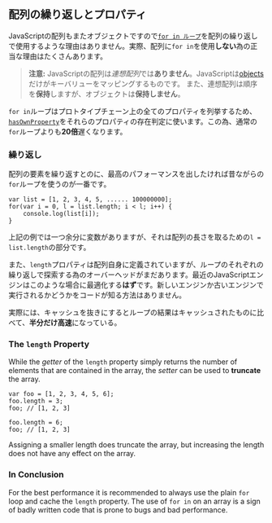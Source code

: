 ## 配列の繰り返しとプロパティ

JavaScriptの配列もまたオブジェクトですので[`for in ループ`](#object.forinloop)を配列の繰り返しで使用するような理由はありません。実際、配列に`for in`を使用**しない**為の正当な理由はたくさんあります。

> **注意:** JavaScriptの配列は*連想配列*では**ありません**。JavaScriptは[objects](#object.general)だけがキーバリューをマッピングするものです。
> また、連想配列は順序を**保持**しますが、オブジェクトは**保持しません**。

`for in`ループはプロトタイプチェーン上の全てのプロパティを列挙するため、[`hasOwnProperty`](#object.hasownproperty)をそれらのプロパティの存在判定に使います。この為、通常の`for`ループよりも**20倍**遅くなります。

### 繰り返し

配列の要素を繰り返すとのに、最高のパフォーマンスを出したければ昔ながらの`for`ループを使うのが一番です。

    var list = [1, 2, 3, 4, 5, ...... 100000000];
    for(var i = 0, l = list.length; i < l; i++) {
        console.log(list[i]);
    }

上記の例では一つ余分に変数がありますが、それは配列の長さを取るための`l = list.length`の部分です。

また、`length`プロパティは配列自身に定義されていますが、ループのそれぞれの繰り返しで探索する為のオーバーヘッドがまだあります。最近のJavaScriptエンジンはこのような場合に最適化する**はず**です。新しいエンジンか古いエンジンで実行されるかどうかをコードが知る方法はありません。

実際には、キャッシュを抜きにするとループの結果はキャッシュされたものに比べて、**半分だけ高速**になっている。

### The `length` Property

While the *getter* of the `length` property simply returns the number of
elements that are contained in the array, the *setter* can be used to 
**truncate** the array.

    var foo = [1, 2, 3, 4, 5, 6];
    foo.length = 3;
    foo; // [1, 2, 3]

    foo.length = 6;
    foo; // [1, 2, 3]

Assigning a smaller length does truncate the array, but increasing the length 
does not have any effect on the array.

### In Conclusion

For the best performance it is recommended to always use the plain `for` loop
and cache the `length` property. The use of `for in` on an array is a sign of
badly written code that is prone to bugs and bad performance. 

